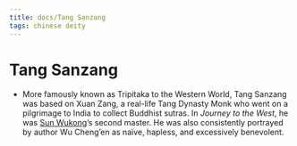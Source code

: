 ```yaml
---
title: docs/Tang Sanzang
tags: chinese deity
---
```


# Tang Sanzang 
- More famously known as Tripitaka to the Western World, Tang Sanzang was based on Xuan Zang, a real-life Tang Dynasty Monk who went on a pilgrimage to India to collect Buddhist sutras. In _Journey to the West_, he was [Sun Wukong](Sun%20Wukong.md)’s second master. He was also consistently portrayed by author Wu Cheng’en as naïve, hapless, and excessively benevolent.